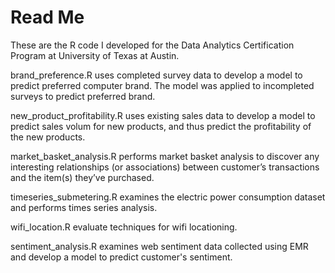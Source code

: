 # Read Me
These are the R code I developed for the Data Analytics Certification Program at University of Texas at Austin.

brand_preference.R uses completed survey data to develop a model to predict preferred computer brand. 
The model was applied to incompleted surveys to predict preferred brand.

new_product_profitability.R uses existing sales data to develop a model to predict sales volum for new products, 
and thus predict the profitability of the new products.

market_basket_analysis.R performs market basket analysis to discover any interesting relationships 
(or associations) between customer’s transactions and the item(s) they’ve purchased.

timeseries_submetering.R examines the electric power consumption dataset and performs times series analysis.

wifi_location.R evaluate techniques for wifi locationing.

sentiment_analysis.R examines web sentiment data collected using EMR and develop a model to predict customer's sentiment.
